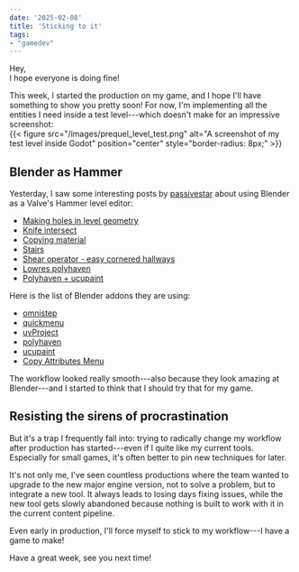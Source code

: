 ```yaml
---
date: '2025-02-08'
title: 'Sticking to it'
tags:
- "gamedev"
---
```


Hey,  
I hope everyone is doing fine!

This week, I started the production on my game, and I hope I'll have something to show you pretty soon!
For now, I'm implementing all the entities I need inside a test level---which doesn't make for an impressive screenshot:  
{{< figure src="/images/prequel_level_test.png" alt="A screenshot of my test level inside Godot" position="center" style="border-radius: 8px;" >}}  

## Blender as Hammer
Yesterday, I saw some interesting posts by [passivestar](https://bsky.app/profile/passivestar.bsky.social) about using Blender as a Valve's Hammer level editor:
- [Making holes in level geometry](https://bsky.app/profile/passivestar.bsky.social/post/3lhldwwy56c2y)
- [Knife intersect](https://bsky.app/profile/passivestar.bsky.social/post/3lhln3x6gr22n)
- [Copying material](https://bsky.app/profile/passivestar.bsky.social/post/3lhm6pjl3hk2h)
- [Stairs](https://bsky.app/profile/passivestar.bsky.social/post/3lhmdk3be222e)
- [Shear operator - easy cornered hallways](https://bsky.app/profile/passivestar.bsky.social/post/3lhmlb5eftk2x)
- [Lowres polyhaven](https://bsky.app/profile/passivestar.bsky.social/post/3lh4mkhtqi22p)
- [Polyhaven + ucupaint](https://bsky.app/profile/passivestar.bsky.social/post/3lgwiyfm2y22s)

Here is the list of Blender addons they are using:
- [omnistep](https://omnistep.atair.cc/)
- [quickmenu](https://github.com/passivestar/quickmenu)
- [uvProject](https://spaghetmenot.gumroad.com/l/uvproject)
- [polyhaven](https://github.com/Poly-Haven/polyhavenassets)
- [ucupaint](https://extensions.blender.org/add-ons/ucupaint/)
- [Copy Attributes Menu](https://extensions.blender.org/add-ons/copy-attributes-menu/)

The workflow looked really smooth---also because they look amazing at Blender---and I started to think that I should try that for my game.  

## Resisting the sirens of procrastination
But it's a trap I frequently fall into: trying to radically change my workflow after production has started---even if I quite like my current tools.
Especially for small games, it's often better to pin new techniques for later.

It's not only me, I've seen countless productions where the team wanted to upgrade to the new major engine version, not to solve a problem, but to integrate a new tool.
It always leads to losing days fixing issues, while the new tool gets slowly abandoned because nothing is built to work with it in the current content pipeline.

Even early in production, I'll force myself to stick to my workflow---I have a game to make!

Have a great week, see you next time!